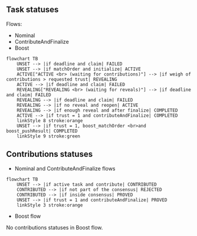 ## Task statuses

Flows:
- Nominal
- ContributeAndFinalize
- Boost

```mermaid
flowchart TB
    UNSET --> |if deadline and claim| FAILED
    UNSET --> |if matchOrder and initialize| ACTIVE
    ACTIVE["ACTIVE <br> (waiting for contributions)"] --> |if weigh of contributions > requested trust| REVEALING
    ACTIVE --> |if deadline and claim| FAILED
    REVEALING["REVEALING <br> (waiting for reveals)"] --> |if deadline and claim| FAILED
    REVEALING --> |if deadline and claim| FAILED
    REVEALING --> |if no reveal and reopen| ACTIVE
    REVEALING --> |if enough reveal and after finalize| COMPLETED
    ACTIVE --> |if trust = 1 and contributeAndFinalize| COMPLETED
    linkStyle 8 stroke:orange
    UNSET --> |if trust = 1, boost_matchOrder <br>and boost_pushResult| COMPLETED
    linkStyle 9 stroke:green
```
## Contributions statuses

- Nominal and ContributeAndFinalize flows

```mermaid
flowchart TB
    UNSET --> |if active task and contribute| CONTRIBUTED
    CONTRIBUTED --> |if not part of the consensus| REJECTED
    CONTRIBUTED --> |if inside consensus| PROVED
    UNSET --> |if trust = 1 and contributeAndFinalize| PROVED
    linkStyle 3 stroke:orange
```

- Boost flow

No contributions statuses in Boost flow.
